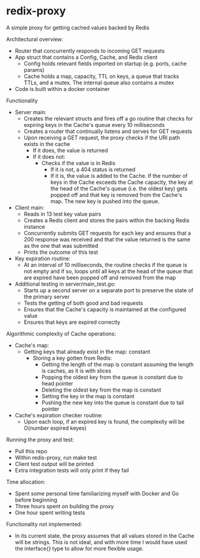 # redix-proxy
A simple proxy for getting cached values backed by Redis

Architectural overview:
  - Router that concurrently responds to incoming GET requests
  - App struct that contains a Config, Cache, and Redis client
    - Config holds relevant fields imported on startup (e.g. ports, cache params)
    - Cache holds a map, capacity, TTL on keys, a queue that tracks TTLs, and a mutex. The internal queue also contains a mutex
  - Code is built within a docker container

Functionality
  - Server main:
    - Creates the relevant structs and fires off a go routine that checks for expiring keys in the Cache's queue every 10 milliseconds
    - Creates a router that continually listens and serves for GET requests
    - Upon receiving a GET request, the proxy checks if the URI path exists in the cache
      - If it does, the value is returned
      - If it does not:
        - Checks if the value is in Redis
          - If it is not, a 404 status is returned
          - If it is, the value is added to the Cache. If the number of keys in the Cache exceeds the Cache capacity, the key at the head of the Cache's queue (i.e. the oldest key) gets popped off and that key is removed from the Cache's map. The new key is pushed into the queue.
  - Client main:
    - Reads in 13 test key value pairs
    - Creates a Redis client and stores the pairs within the backing Redis instance
    - Concurrently submits GET requests for each key and ensures that a 200 response was received and that the value returned is the same as the one that was submitted
    - Prints the outcome of this test
  - Key expiration routine:
    - At an interval of 10 milliseconds, the routine checks if the queue is not empty and if so, loops until all keys at the head of the queue that are expired have been popped off and removed from the map
  - Additional testing in server/main_test.go:
    - Starts up a second server on a separate port to preserve the state of the primary server
    - Tests the getting of both good and bad requests
    - Ensures that the Cache's capacity is maintained at the configured value
    - Ensures that keys are expired correctly

Algorithmic complexity of Cache operations:
  - Cache's map:
    - Getting keys that already exist in the map: constant
      - Storing a key gotten from Redis: 
        - Getting the length of the map is constant assuming the length is caches, as it is with slices
        - Popping the oldest key from the queue is constant due to head pointer
        - Deleting the oldest key from the map is constant
        - Setting the key in the map is constant
        - Pushing the new key into the queue is constant due to tail pointer
  - Cache's expiration checker routine:
     - Upon each loop, if an expired key is found, the complexity will be O(number expired keyes)

Running the proxy and test:
   - Pull this repo
   - Within redis-proxy, run make test
   - Client test output will be printed
   - Extra integration tests will only print if they fail
   
Time allocation:
  - Spent some personal time familiarizing myself with Docker and Go before beginning
  - Three hours spent on building the proxy
  - One hour spent writing tests

Functionality not implemented:
  - In its current state, the proxy assumes that all values stored in the Cache will be strings. This is not ideal, and with more time I would have used the interface{} type to allow for more flexible usage.
      
